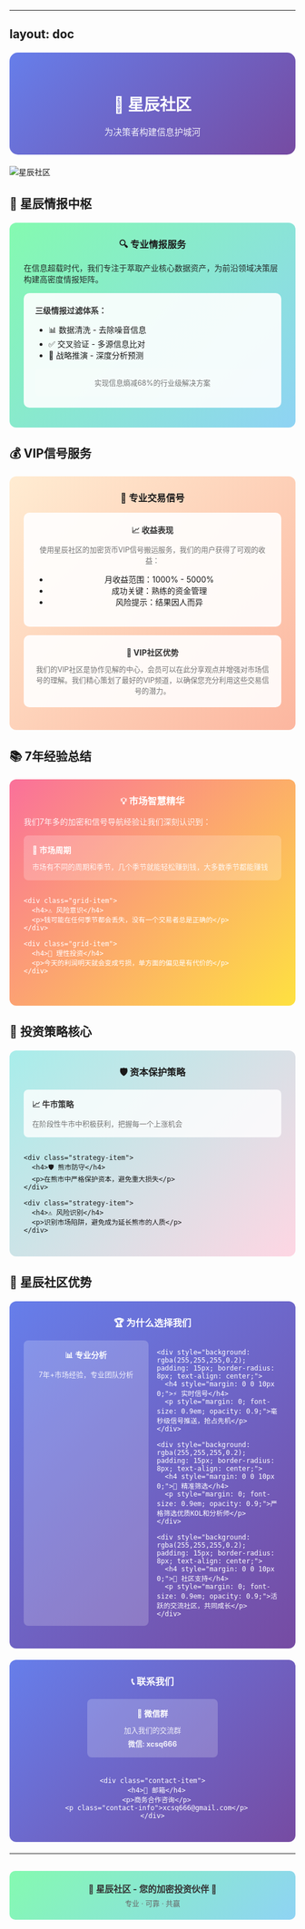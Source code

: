 

---
layout: doc
---

<style>
/* 侧边栏链接动画效果 */
.VPSidebar .VPSidebarItem .link {
  transition: all 0.3s cubic-bezier(0.4, 0, 0.2, 1);
  position: relative;
  overflow: hidden;
}

.VPSidebar .VPSidebarItem .link:hover {
  transform: translateX(8px);
  background: linear-gradient(135deg, rgba(102, 126, 234, 0.1) 0%, rgba(118, 75, 162, 0.1) 100%);
  border-radius: 6px;
}

.VPSidebar .VPSidebarItem .link::before {
  content: '';
  position: absolute;
  left: -100%;
  top: 0;
  width: 100%;
  height: 100%;
  background: linear-gradient(90deg, transparent, rgba(255,255,255,0.1), transparent);
  transition: left 0.5s;
}

.VPSidebar .VPSidebarItem .link:hover::before {
  left: 100%;
}

/* 页面加载动画 */
.content {
  animation: fadeInUp 0.6s ease-out;
}

@keyframes fadeInUp {
  from {
    opacity: 0;
    transform: translateY(30px);
  }
  to {
    opacity: 1;
    transform: translateY(0);
  }
}

/* 新增样式 */
.hero-banner {
  background: linear-gradient(135deg, #667eea 0%, #764ba2 100%);
  padding: 30px;
  border-radius: 15px;
  margin: 20px 0;
  color: white;
  text-align: center;
}

.hero-banner h2 {
  margin: 0 0 15px 0;
  font-size: 2em;
}

.hero-banner p {
  margin: 0;
  font-size: 1.1em;
  opacity: 0.9;
}

.service-card {
  padding: 25px;
  border-radius: 12px;
  margin: 20px 0;
}

.service-card.intelligence {
  background: linear-gradient(135deg, #84fab0 0%, #8fd3f4 100%);
}

.service-card.vip {
  background: linear-gradient(135deg, #ffecd2 0%, #fcb69f 100%);
}

.service-card.experience {
  background: linear-gradient(135deg, #fa709a 0%, #fee140 100%);
  color: white;
}

.service-card.strategy {
  background: linear-gradient(135deg, #a8edea 0%, #fed6e3 100%);
}

.service-card h3 {
  margin: 0 0 15px 0;
  text-align: center;
}

.service-card p {
  margin: 0 0 15px 0;
  opacity: 0.9;
}

.feature-box {
  background: rgba(255,255,255,0.9);
  padding: 20px;
  border-radius: 10px;
  margin: 10px 0;
}

.feature-box h4 {
  margin: 0 0 10px 0;
  color: #333;
}

.feature-box p {
  margin: 0;
  color: #666;
  font-size: 0.9em;
}

.highlight {
  background: rgba(255,255,255,0.2);
  padding: 15px;
  border-radius: 8px;
  margin: 15px 0;
  text-align: center;
}

.highlight strong {
  font-size: 1.2em;
}

.info-box {
  background: rgba(255,255,255,0.9);
  padding: 20px;
  border-radius: 10px;
  margin: 15px 0;
  text-align: center;
}

.info-box h4 {
  margin: 0 0 10px 0;
  color: #333;
}

.info-box p {
  margin: 0;
  color: #666;
  font-size: 0.9em;
}

.grid-container {
  display: grid;
  grid-template-columns: repeat(auto-fit, minmax(250px, 1fr));
  gap: 15px;
  margin: 15px 0;
}

.grid-item {
  background: rgba(255,255,255,0.2);
  padding: 15px;
  border-radius: 8px;
}

.grid-item h4 {
  margin: 0 0 10px 0;
}

.grid-item p {
  margin: 0;
  font-size: 0.9em;
  opacity: 0.9;
}

.strategy-grid {
  display: grid;
  grid-template-columns: repeat(auto-fit, minmax(280px, 1fr));
  gap: 15px;
}

.strategy-item {
  background: rgba(255,255,255,0.8);
  padding: 15px;
  border-radius: 8px;
}

.strategy-item h4 {
  margin: 0 0 10px 0;
  color: #333;
}

.strategy-item p {
  margin: 0;
  color: #666;
  font-size: 0.9em;
}

.contact-section {
  background: linear-gradient(135deg, #667eea 0%, #764ba2 100%);
  padding: 25px;
  border-radius: 12px;
  margin: 20px 0;
  color: white;
  text-align: center;
}

.contact-section h3 {
  margin: 0 0 20px 0;
}

.contact-container {
  display: flex;
  justify-content: center;
  gap: 20px;
  flex-wrap: wrap;
}

.contact-item {
  background: rgba(255,255,255,0.2);
  padding: 15px;
  border-radius: 8px;
  min-width: 200px;
}

.contact-item h4 {
  margin: 0 0 10px 0;
}

.contact-item p {
  margin: 0;
  font-size: 0.9em;
  opacity: 0.9;
}

.contact-info {
  margin: 5px 0 0 0 !important;
  font-weight: bold !important;
}
</style>

<div class="hero-banner">
  <h1>🌟 星辰社区</h1>
  <p>为决策者构建信息护城河</p>
</div>

![星辰社区](https://m2492468.695354.xyz/img/2025/04/14/42hjt2.jpg)

## 🎯 星辰情报中枢

<div class="service-card intelligence">
  <h3>🔍 专业情报服务</h3>
  <p>在信息超载时代，我们专注于萃取产业核心数据资产，为前沿领域决策层构建高密度情报矩阵。</p>
  
  <div class="feature-box">
    <h4>三级情报过滤体系：</h4>
    <ul>
      <li>📊 数据清洗 - 去除噪音信息</li>
      <li>✅ 交叉验证 - 多源信息比对</li>
      <li>🎯 战略推演 - 深度分析预测</li>
    </ul>
    <p class="highlight">实现信息熵减68%的行业级解决方案</p>
  </div>
</div>

## 💰 VIP信号服务

<div class="service-card vip">
  <h3>🚀 专业交易信号</h3>
  
  <div class="info-box">
    <h4>📈 收益表现</h4>
    <p>使用星辰社区的加密货币VIP信号搬运服务，我们的用户获得了可观的收益：</p>
    <ul>
      <li>月收益范围：1000% - 5000%</li>
      <li>成功关键：熟练的资金管理</li>
      <li>风险提示：结果因人而异</li>
    </ul>
  </div>
  
  <div class="info-box">
    <h4>🤝 VIP社区优势</h4>
    <p>我们的VIP社区是协作见解的中心，会员可以在此分享观点并增强对市场信号的理解。我们精心策划了最好的VIP频道，以确保您充分利用这些交易信号的潜力。</p>
  </div>
</div>

## 📚 7年经验总结

<div class="service-card experience">
  <h3>💡 市场智慧精华</h3>
  <p>我们7年多的加密和信号导航经验让我们深刻认识到：</p>
  
  <div class="grid-container">
    <div class="grid-item">
      <h4>🌊 市场周期</h4>
      <p>市场有不同的周期和季节，几个季节就能轻松赚到钱，大多数季节都能赚钱</p>
    </div>
    
    <div class="grid-item">
      <h4>⚠️ 风险意识</h4>
      <p>钱可能在任何季节都会丢失，没有一个交易者总是正确的</p>
    </div>
    
    <div class="grid-item">
      <h4>🎯 理性投资</h4>
      <p>今天的利润明天就会变成亏损，单方面的偏见是有代价的</p>
    </div>
  </div>
</div>

## 🎯 投资策略核心

<div class="service-card strategy">
  <h3>🛡️ 资本保护策略</h3>
  
  <div class="strategy-grid">
    <div class="strategy-item">
      <h4>📈 牛市策略</h4>
      <p>在阶段性牛市中积极获利，把握每一个上涨机会</p>
    </div>
    
    <div class="strategy-item">
      <h4>🛡️ 熊市防守</h4>
      <p>在熊市中严格保护资本，避免重大损失</p>
    </div>
    
    <div class="strategy-item">
      <h4>⚠️ 风险识别</h4>
      <p>识别市场陷阱，避免成为延长熊市的人质</p>
    </div>
  </div>
</div>

## 🌟 星辰社区优势

<div style="background: linear-gradient(135deg, #667eea 0%, #764ba2 100%); padding: 25px; border-radius: 12px; margin: 20px 0; color: white;">
  <h3 style="margin: 0 0 15px 0; text-align: center;">🏆 为什么选择我们</h3>
  
  <div style="display: grid; grid-template-columns: repeat(auto-fit, minmax(200px, 1fr)); gap: 15px; margin: 15px 0;">
    <div style="background: rgba(255,255,255,0.2); padding: 15px; border-radius: 8px; text-align: center;">
      <h4 style="margin: 0 0 10px 0;">📊 专业分析</h4>
      <p style="margin: 0; font-size: 0.9em; opacity: 0.9;">7年+市场经验，专业团队分析</p>
    </div>
    
    <div style="background: rgba(255,255,255,0.2); padding: 15px; border-radius: 8px; text-align: center;">
      <h4 style="margin: 0 0 10px 0;">⚡ 实时信号</h4>
      <p style="margin: 0; font-size: 0.9em; opacity: 0.9;">毫秒级信号推送，抢占先机</p>
    </div>
    
    <div style="background: rgba(255,255,255,0.2); padding: 15px; border-radius: 8px; text-align: center;">
      <h4 style="margin: 0 0 10px 0;">🎯 精准筛选</h4>
      <p style="margin: 0; font-size: 0.9em; opacity: 0.9;">严格筛选优质KOL和分析师</p>
    </div>
    
    <div style="background: rgba(255,255,255,0.2); padding: 15px; border-radius: 8px; text-align: center;">
      <h4 style="margin: 0 0 10px 0;">🤝 社区支持</h4>
      <p style="margin: 0; font-size: 0.9em; opacity: 0.9;">活跃的交流社区，共同成长</p>
    </div>
  </div>
</div>

<div class="contact-section">
  <h3>📞 联系我们</h3>
  
  <div class="contact-container">
    <div class="contact-item">
      <h4>💬 微信群</h4>
      <p>加入我们的交流群</p>
      <p class="contact-info">微信: xcsq666</p>
    </div>
    
    <div class="contact-item">
      <h4>📧 邮箱</h4>
      <p>商务合作咨询</p>
      <p class="contact-info">xcsq666@gmail.com</p>
    </div>
  </div>
</div>

---

<div style="text-align: center; margin: 30px 0; padding: 20px; background: linear-gradient(135deg, #84fab0 0%, #8fd3f4 100%); border-radius: 10px;">
  <p style="margin: 0; color: #333; font-weight: bold; font-size: 1.1em;">🌟 星辰社区 - 您的加密投资伙伴 🌟</p>
  <p style="margin: 5px 0 0 0; color: #666; font-size: 0.9em;">专业 · 可靠 · 共赢</p>
</div>